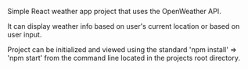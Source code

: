 Simple React weather app project that uses the OpenWeather API.

It can display weather info based on user's current location or based on user input.

Project can be initialized and viewed using the standard 'npm install' => 'npm start' from the command line located in the projects root directory.
